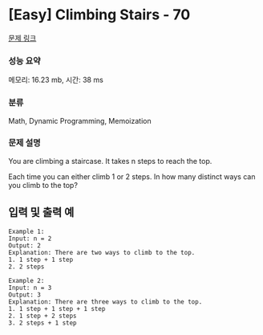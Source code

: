 # [Easy] Climbing Stairs - 70

[문제 링크](https://leetcode.com/problems/climbing-stairs/)

###  성능 요약

메모리: 16.23 mb, 시간: 38 ms

### 분류  

Math, Dynamic Programming, Memoization

### 문제 설명
You are climbing a staircase. It takes n steps to reach the top.

Each time you can either climb 1 or 2 steps. In how many distinct ways can you climb to the top?

## 입력 및 출력 예
```
Example 1:
Input: n = 2
Output: 2
Explanation: There are two ways to climb to the top.
1. 1 step + 1 step
2. 2 steps

Example 2:
Input: n = 3
Output: 3
Explanation: There are three ways to climb to the top.
1. 1 step + 1 step + 1 step
2. 1 step + 2 steps
3. 2 steps + 1 step
```
